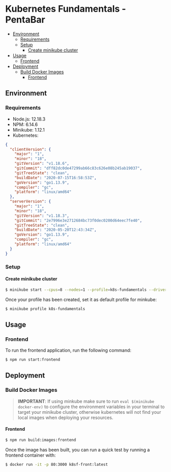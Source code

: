 # Kubernetes Fundamentals - PentaBar

- [Environment](#environment)
    - [Requirements](#requirements)
    - [Setup](#setup)
        - [Create minikube cluster](#create-minikube-cluster)
- [Usage](#usage)
    - [Frontend](#frontend)
- [Deployment](#deployment)
    - [Build Docker Images](#build-docker-images)
        - [Frontend](#frontend-1)

## Environment

### Requirements

- Node.js: 12.18.3
- NPM: 6.14.6
- Minikube: 1.12.1
- Kubernetes:

```json
{
  "clientVersion": {
    "major": "1",
    "minor": "18",
    "gitVersion": "v1.18.6",
    "gitCommit": "dff82dc0de47299ab66c83c626e08b245ab19037",
    "gitTreeState": "clean",
    "buildDate": "2020-07-15T16:58:53Z",
    "goVersion": "go1.13.9",
    "compiler": "gc",
    "platform": "linux/amd64"
  },
  "serverVersion": {
    "major": "1",
    "minor": "18",
    "gitVersion": "v1.18.3",
    "gitCommit": "2e7996e3e2712684bc73f0dec0200d64eec7fe40",
    "gitTreeState": "clean",
    "buildDate": "2020-05-20T12:43:34Z",
    "goVersion": "go1.13.9",
    "compiler": "gc",
    "platform": "linux/amd64"
  }
}

```

### Setup

#### Create minikube cluster

```bash
$ minikube start --cpus=8 --nodes=1 --profile=k8s-fundamentals --driver=docker
```

Once your profile has been created, set it as default profile for minkube:

```bash
$ minikube profile k8s-fundamentals
```

## Usage

### Frontend

To run the frontend application, run the following command:

```bash
$ npm run start:frontend
```

## Deployment

### Build Docker Images

> **IMPORTANT**: If using minkube make sure to run `eval $(minikube docker-env)` to configure the environment variables in your terminal to target your minikube cluster, otherwise kubernetes will not find your local images when deploying your resources.

#### Frontend

```bash
$ npm run build:images:frontend
```

Once the image has been built, you can run a quick test by running a frontend container with:

```bash
$ docker run -it -p 80:3000 k8sf-front:latest
```